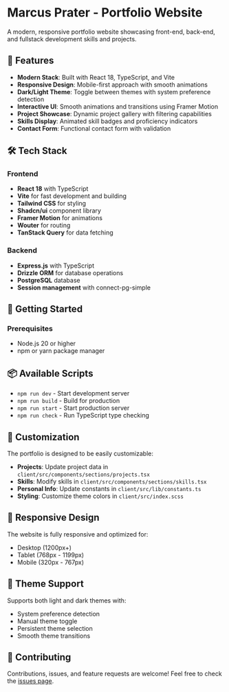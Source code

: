 # Marcus Prater - Portfolio Website

A modern, responsive portfolio website showcasing front-end, back-end, and fullstack development skills and projects.

## 🚀 Features

- **Modern Stack**: Built with React 18, TypeScript, and Vite
- **Responsive Design**: Mobile-first approach with smooth animations
- **Dark/Light Theme**: Toggle between themes with system preference detection
- **Interactive UI**: Smooth animations and transitions using Framer Motion
- **Project Showcase**: Dynamic project gallery with filtering capabilities
- **Skills Display**: Animated skill badges and proficiency indicators
- **Contact Form**: Functional contact form with validation

## 🛠️ Tech Stack

### Frontend
- **React 18** with TypeScript
- **Vite** for fast development and building
- **Tailwind CSS** for styling
- **Shadcn/ui** component library
- **Framer Motion** for animations
- **Wouter** for routing
- **TanStack Query** for data fetching

### Backend
- **Express.js** with TypeScript
- **Drizzle ORM** for database operations
- **PostgreSQL** database
- **Session management** with connect-pg-simple

## 🚀 Getting Started

### Prerequisites
- Node.js 20 or higher
- npm or yarn package manager

## 📦 Available Scripts

- `npm run dev` - Start development server
- `npm run build` - Build for production
- `npm run start` - Start production server
- `npm run check` - Run TypeScript type checking

## 🎨 Customization

The portfolio is designed to be easily customizable:

- **Projects**: Update project data in `client/src/components/sections/projects.tsx`
- **Skills**: Modify skills in `client/src/components/sections/skills.tsx`
- **Personal Info**: Update constants in `client/src/lib/constants.ts`
- **Styling**: Customize theme colors in `client/src/index.scss`

## 📱 Responsive Design

The website is fully responsive and optimized for:
- Desktop (1200px+)
- Tablet (768px - 1199px)
- Mobile (320px - 767px)

## 🌙 Theme Support

Supports both light and dark themes with:
- System preference detection
- Manual theme toggle
- Persistent theme selection
- Smooth theme transitions

## 🤝 Contributing

Contributions, issues, and feature requests are welcome! Feel free to check the [issues page](https://github.com/MacMittenss/portfolio-website/issues).
